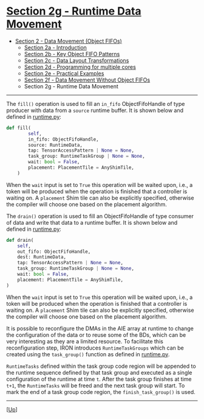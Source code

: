 <!---//===- README.md ---------------------------------------*- Markdown -*-===//
//
// This file is licensed under the Apache License v2.0 with LLVM Exceptions.
// See https://llvm.org/LICENSE.txt for license information.
// SPDX-License-Identifier: Apache-2.0 WITH LLVM-exception
//
// Copyright (C) 2024, Advanced Micro Devices, Inc.
// 
//===----------------------------------------------------------------------===//-->

# <ins>Section 2g - Runtime Data Movement</ins>

* [Section 2 - Data Movement (Object FIFOs)](../../section-2/)
    * [Section 2a - Introduction](../section-2a/)
    * [Section 2b - Key Object FIFO Patterns](../section-2b/)
    * [Section 2c - Data Layout Transformations](../section-2c/)
    * [Section 2d - Programming for multiple cores](../section-2d/)
    * [Section 2e - Practical Examples](../section-2e/)
    * [Section 2f - Data Movement Without Object FIFOs](../section-2f/)
    * Section 2g - Runtime Data Movement

-----

The `fill()` operation is used to fill an `in_fifo` ObjectFifoHandle of type producer with data from a `source` runtime buffer. It is shown below and defined in [runtime.py](../../../python/iron/runtime/runtime.py):
```python
def fill(
        self,
        in_fifo: ObjectFifoHandle,
        source: RuntimeData,
        tap: TensorAccessPattern | None = None,
        task_group: RuntimeTaskGroup | None = None,
        wait: bool = False,
        placement: PlacementTile = AnyShimTile,
    )
```
When the `wait` input is set to `True` this operation will be waited upon, i.e., a token will be produced when the operation is finished that a controller is waiting on. A `placement` Shim tile can also be explicitly specified, otherwise the compiler will choose one based on the placement algorithm.

The `drain()` operation is used to fill an ObjectFifoHandle of type consumer of data and write that data to a runtime buffer. It is shown below and defined in [runtime.py](../../../python/iron/runtime/runtime.py):
```python
def drain(
    self,
    out_fifo: ObjectFifoHandle,
    dest: RuntimeData,
    tap: TensorAccessPattern | None = None,
    task_group: RuntimeTaskGroup | None = None,
    wait: bool = False,
    placement: PlacementTile = AnyShimTile,
)
```
When the `wait` input is set to `True` this operation will be waited upon, i.e., a token will be produced when the operation is finished that a controller is waiting on. A `placement` Shim tile can also be explicitly specified, otherwise the compiler will choose one based on the placement algorithm.

It is possible to reconfigure the DMAs in the AIE array at runtime to change the configuration of the data or to reuse some of the BDs, which can be very interesting as they are a limited resource. To facilitate this reconfiguration step, IRON introduces `RuntimeTaskGroups` which can be created using the `task_group()` function as defined in [runtime.py](../../../python/iron/runtime/runtime.py).

`RuntimeTasks` defined within the task group code region will be appended to the runtime sequence defined by that task group and executed as a single configuration of the runtime at time `t`. After the task group finishes at time `t+1`, the `RuntimeTasks` will be freed and the next task group will start. To mark the end of a task group code region, the `finish_task_group()` is used.

-----
[[Up](./README.md)]
